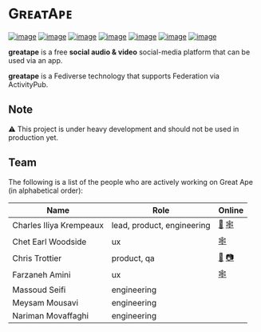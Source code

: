 # GʀᴇᴀᴛAᴘᴇ

[![image](https://img.shields.io/badge/Go-00A7D0?style=for-the-badge&logo=go&logoColor=white)](https://go.dev) [![image](https://img.shields.io/badge/ActivityPub-DD307D?style=for-the-badge&logoColor=white)](https://www.w3.org/TR/activitypub/) [![image](https://img.shields.io/badge/JSON--LD-FF6600?style=for-the-badge&logo=json&logoColor=white)](https://json-ld.org) [![image](https://img.shields.io/badge/Sqlite-449A45?style=for-the-badge&logo=sqlite&logoColor=white)](https://sqlite.org/index.html) [![image](https://img.shields.io/badge/MySQL-32738C?style=for-the-badge&logo=mysql&logoColor=white)](https://www.mysql.com) [![image](https://img.shields.io/badge/MariaDB-39818D?style=for-the-badge&logo=mariadb&logoColor=white)](https://mariadb.com) [![image](https://img.shields.io/badge/PostgreSQL-40668D?style=for-the-badge&logo=postgresql&logoColor=white)](https://www.postgresql.org)

**greatape** is a free **social audio & video** social-media platform that can be used via an app.

**greatape** is a Fediverse technology that supports Federation via ActivityPub.

## Note

⚠️ This project is under heavy development and should not be used in production yet.

## Team

The following is a list of the people who are actively working on Great Ape (in alphabetical order):

| Name                    | Role                       | Online                                                                             |
|-------------------------|----------------------------|------------------------------------------------------------------------------------|
| Charles Iliya Krempeaux | lead, product, engineering | [🐘](https://mastodon.social/@reiver) [🕸️](http://changelog.ca/)                   |
| Chet Earl Woodside      | ux                         | [🕸️](http://cosmicblend.ca/)                                                       |
| Chris Trottier          | product, qa                | [🐘](https://mastodon.social/@atomicpoet) [📷](https://peerverse.space/atomicpoet) |
| Farzaneh Amini          | ux                         | [🕸️](https://www.behance.net/farzanehamini)                                        |
| Massoud Seifi           | engineering                |                                                                                    |
| Meysam Mousavi          | engineering                |                                                                                    |
| Nariman Movaffaghi      | engineering                |                                                                                    |

